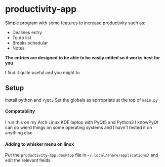 # productivity-app
Simple program with some features to increase productivity such as:
* Dealines entry
* To do list
* Breaks schedular
* Notes

**The entries are designed to be able to be easily edited so it works best for you**

I find it quite useful and you might to

## Setup
Install python and `PyQt5`
Set the globals as aprropriate at the top of `main.py`

#### Compatability
I run this on my Arch Linux KDE laptop with PyQt5 and Python3
I knowPyQt can do wierd things on some operating systems and I havn't tested it on anything else

#### Adding to whisker menu on linux
Put the `productivity-app.desktop` file in `~/.local/share/applications/` and edit the relevant fields


